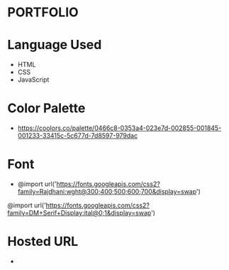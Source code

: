 # PORTFOLIO 

# Language Used

- HTML
- CSS
- JavaScript


# Color Palette 
-   https://coolors.co/palette/0466c8-0353a4-023e7d-002855-001845-001233-33415c-5c677d-7d8597-979dac
# Font
-  @import url('https://fonts.googleapis.com/css2?family=Rajdhani:wght@300;400;500;600;700&display=swap')

@import url('https://fonts.googleapis.com/css2?family=DM+Serif+Display:ital@0;1&display=swap')

# Hosted URL
-   
